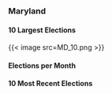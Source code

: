 ### Maryland

#### 10 Largest Elections
{{< image src=MD_10.png >}}

#### Elections per Month

#### 10 Most Recent Elections

